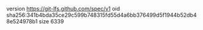 version https://git-lfs.github.com/spec/v1
oid sha256:341b4bda35ce29c599b748315fd55d4a6bb376499d5f1944b52db48e524978b1
size 6339
